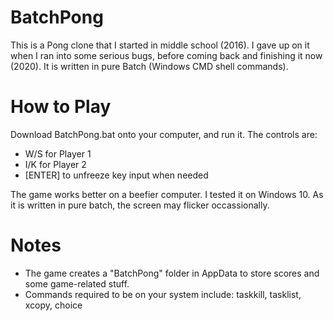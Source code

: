 # BatchPong
This is a Pong clone that I started in middle school (2016). I gave up on it when I ran into some serious bugs, before coming back and finishing it now (2020). It is written in pure Batch (Windows CMD shell commands).

# How to Play
Download BatchPong.bat onto your computer, and run it. The controls are:
- W/S for Player 1
- I/K for Player 2
- [ENTER] to unfreeze key input when needed

The game works better on a beefier computer. I tested it on Windows 10.
As it is written in pure batch, the screen may flicker occassionally.

# Notes
- The game creates a "BatchPong" folder in AppData to store scores and some game-related stuff.
- Commands required to be on your system include: taskkill, tasklist, xcopy, choice

